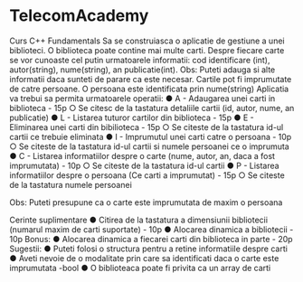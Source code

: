 # TelecomAcademy
Curs C++ Fundamentals
Sa se construiasca o aplicatie de gestiune a unei biblioteci.
O biblioteca poate contine mai multe carti. Despre fiecare carte se vor cunoaste cel putin
urmatoarele informatii: cod identificare (int), autor(string), nume(string), an publicatie(int).
Obs: Puteti adauga si alte informatii daca sunteti de parare ca este necesar.
Cartile pot fi imprumutate de catre persoane. O persoana este identificata prin nume(string)
Aplicatia va trebui sa permita urmatoarele operatii:
● A - Adaugarea unei carti in biblioteca - 15p
    ○ Se citesc de la tastatura detaliile cartii (id, autor, nume, an publicatie)
● L - Listarea tuturor cartilor din biblioteca - 15p
● E - Eliminarea unei carti din bibilioteca - 15p
    ○ Se citeste de la tastatura id-ul cartii ce trebuie eliminata
● I - Imprumutul unei carti catre o persoana - 10p
    ○ Se citeste de la tastatura id-ul cartii si numele persoanei ce o imprumuta
● C - Listarea informatiilor despre o carte (nume, autor, an, daca a fost imprumutata) - 10p
    ○ Se citeste de la tastatura id-ul cartii
● P - Listarea informatiilor despre o persoana (Ce carti a imprumutat) - 15p
    ○ Se citeste de la tastatura numele persoanei
  
Obs: Puteti presupune ca o carte este imprumutata de maxim o persoana

Cerinte suplimentare
● Citirea de la tastatura a dimensiunii bibliotecii (numarul maxim de carti suportate) - 10p
● Alocarea dinamica a bibliotecii - 10p
Bonus:
● Alocarea dinamica a fiecarei carti din biblioteca in parte - 20p
Sugestii:
● Puteti folosi o structura pentru a retine informatiile despre carti
● Aveti nevoie de o modalitate prin care sa identificati daca o carte este imprumutata -bool
● O biblioteaca poate fi privita ca un array de carti
